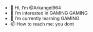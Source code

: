 - 👋 Hi, I’m @Arkangel964
- 👀 I’m interested in GAMING GAMING
- 🌱 I’m currently learning GAMING
- 📫 How to reach me: you dont

<!---
Arkangel964/Arkangel964 is a ✨ special ✨ repository because its `README.md` (this file) appears on your GitHub profile.
You can click the Preview link to take a look at your changes.
--->
